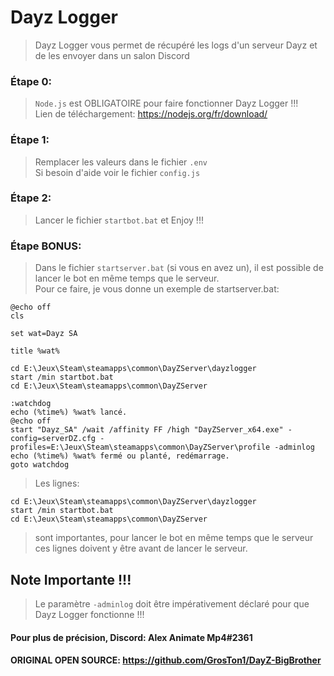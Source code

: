# Dayz Logger

> Dayz Logger vous permet de récupéré les logs d'un serveur Dayz et de les envoyer dans un salon Discord

### Étape 0:

> `Node.js` est OBLIGATOIRE pour faire fonctionner Dayz Logger !!!<br>
> Lien de téléchargement: https://nodejs.org/fr/download/

### Étape 1:

> Remplacer les valeurs dans le fichier `.env`<br>
> Si besoin d'aide voir le fichier `config.js`

### Étape 2:

> Lancer le fichier `startbot.bat`
> et Enjoy !!!

### Étape BONUS:

> Dans le fichier `startserver.bat` (si vous en avez un), il est possible de lancer le bot en même temps que le serveur.<br>
> Pour ce faire, je vous donne un exemple de startserver.bat:

```batch
@echo off
cls

set wat=Dayz SA

title %wat%

cd E:\Jeux\Steam\steamapps\common\DayZServer\dayzlogger
start /min startbot.bat
cd E:\Jeux\Steam\steamapps\common\DayZServer

:watchdog
echo (%time%) %wat% lancé.
@echo off
start "Dayz_SA" /wait /affinity FF /high "DayZServer_x64.exe" -config=serverDZ.cfg -profiles=E:\Jeux\Steam\steamapps\common\DayZServer\profile -adminlog
echo (%time%) %wat% fermé ou planté, redémarrage.
goto watchdog
```

> Les lignes:

```batch
cd E:\Jeux\Steam\steamapps\common\DayZServer\dayzlogger
start /min startbot.bat
cd E:\Jeux\Steam\steamapps\common\DayZServer
```

> sont importantes, pour lancer le bot en même temps que le serveur ces lignes doivent y être avant de lancer le serveur.

## Note Importante !!!

> Le paramètre `-adminlog` doit être impérativement déclaré pour que Dayz Logger fonctionne !!!

#### Pour plus de précision, Discord: Alex Animate Mp4#2361
#### ORIGINAL OPEN SOURCE: https://github.com/GrosTon1/DayZ-BigBrother
